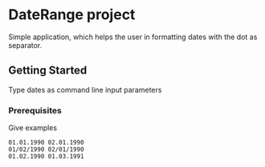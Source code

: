 # DateRange project

Simple application, which helps the user in formatting dates with the dot as separator.

## Getting Started

Type dates as command line input parameters

### Prerequisites

Give examples
```
01.01.1990 02.01.1990
01/02/1990 02/01/1990
01.02.1990 01.03.1991